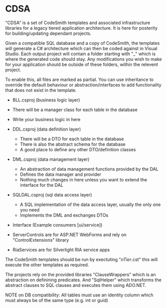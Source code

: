 # CDSA
"CDSA" is a set of CodeSmith templates and associated infrastructure libraries for a legacy tiered application architecture. It is here for posterity for building/updating dependant projects.

Given a compatible SQL database and a copy of CodeSmith, the templates will generate a C# architecture which can then be coded against in Visual Studio. Each output project will contain a folder starting with "_" which is where the generated code should stay. Any modifications you wish to make for your application should be outside of these folders, within the relevent project.

To enable this, all files are marked as partial. You can use inheritance to override the default behaviour or abstraction/interfaces to add functionality that does not exist in the template.

 - BLL.csproj (business logic layer)
  - There will be a manager class for each table in the database   
  - Write your business logic in here

- DDL.csproj (data definition layer)
  - There will be a DTO for each table in the database
  - There is also the abstract schema for the database
  - A good place to define any other DTO/definition classes
  
- DML.csproj (data management layer)
  - An abstraction of data management functions provided by the DAL   
  - Defines the data manager and provider
  - Nothing much changes in here unless you want to extend the interface for the DAL

- SQLDAL.csproj (sql data access layer)
  - A SQL implementation of the data access layer, usually the only one you need
  - Implements the DML and exchanges DTOs

- Interface (Example consumers [ui/service])
 - ServerControls are for ASP.NET WebForms and rely on "ControlExtensions" library
 - RiaServices are for Silverlight RIA service apps

The CodeSmith templates should be run by exectuting "_nTier_.cst" this will execute the other templates as required.

The projects rely on the provided libraries "ClauseWrappers" which is an abstraction on definining predicates. And "SqlHelper" which transforms the abstract clauses to SQL clauses and executes them using ADO.NET.

NOTE on DB compatibility: All tables must use an identity column which must always be of the same type (e.g. int or guid)

